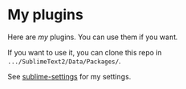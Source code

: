 
# My plugins

Here are _my_ plugins. You can use them if you want.

If you want to use it, you can clone this repo in `.../SublimeText2/Data/Packages/`.

See [sublime-settings](https://github.com/vizath/sublime-settings) for my settings.
